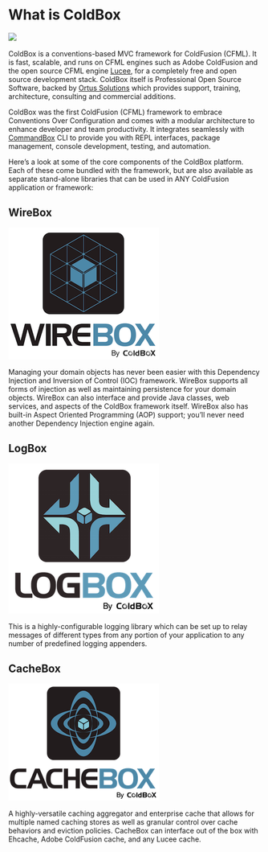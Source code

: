 # What is ColdBox

![](https://github.com/ortus-docs/coldbox-docs/tree/97b8636ca1e8f4651f1021343c097bb3a7c2e9b9/.gitbook/assets/ColdBoxLogo2015_300.png)

ColdBox is a conventions-based MVC framework for ColdFusion \(CFML\). It is fast, scalable, and runs on CFML engines such as Adobe ColdFusion and the open source CFML engine [Lucee](http://www.lucee.org), for a completely free and open source development stack. ColdBox itself is Professional Open Source Software, backed by [Ortus Solutions](http://www.ortussolutions.com) which provides support, training, architecture, consulting and commercial additions.

ColdBox was the first ColdFusion \(CFML\) framework to embrace Conventions Over Configuration and comes with a modular architecture to enhance developer and team productivity. It integrates seamlessly with [CommandBox](http://www.ortussolutions.com/products/commandbox) CLI to provide you with REPL interfaces, package management, console development, testing, and automation.

Here’s a look at some of the core components of the ColdBox platform. Each of these come bundled with the framework, but are also available as separate stand-alone libraries that can be used in ANY ColdFusion application or framework:

## WireBox

![](../.gitbook/assets/wirebox.png)

Managing your domain objects has never been easier with this Dependency Injection and Inversion of Control \(IOC\) framework. WireBox supports all forms of injection as well as maintaining persistence for your domain objects. WireBox can also interface and provide Java classes, web services, and aspects of the ColdBox framework itself. WireBox also has built-in Aspect Oriented Programming \(AOP\) support; you’ll never need another Dependency Injection engine again.

## LogBox

![](../.gitbook/assets/logbox.png)

This is a highly-configurable logging library which can be set up to relay messages of different types from any portion of your application to any number of predefined logging appenders.

## CacheBox

![](../.gitbook/assets/cachebox.png)

A highly-versatile caching aggregator and enterprise cache that allows for multiple named caching stores as well as granular control over cache behaviors and eviction policies. CacheBox can interface out of the box with Ehcache, Adobe ColdFusion cache, and any Lucee cache.

